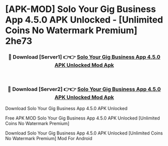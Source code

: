 # [APK-MOD] Solo  Your Gig Business App 4.5.0 APK Unlocked - [Unlimited Coins No Watermark Premium] 2he73



<div align="center">
<h3>🔴 Download [Server1] 👉👉 <a href="https://momento.my/?title=Solo__Your_Gig_Business_App_4.5.0_APK_Unlocked">Solo  Your Gig Business App 4.5.0 APK Unlocked Mod Apk</a></h3><br>

<h3>🔴 Download [Server2] 👉👉 <a href="https://momento.my/?title=Solo__Your_Gig_Business_App_4.5.0_APK_Unlocked">Solo  Your Gig Business App 4.5.0 APK Unlocked Mod Apk</a></h3>
</div>



Download Solo  Your Gig Business App 4.5.0 APK Unlocked 

Free APK MOD Solo  Your Gig Business App 4.5.0 APK Unlocked [Unlimited Coins No Watermark Premium]

Download Solo  Your Gig Business App 4.5.0 APK Unlocked [Unlimited Coins No Watermark Premium] Mod For Android
